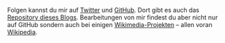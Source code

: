 Folgen kannst du mir auf [Twitter] und [GitHub]. Dort gibt es auch das
[Repository dieses Blogs][repo]. Bearbeitungen von mir findest du aber nicht
nur auf GitHub sondern auch bei einigen [Wikimedia-Projekten][wikimedia] –
allen voran [Wikipedia].


[twitter]: https://twitter.com/plasisent

[github]: https://github.com/rosetree

[repo]: https://github.com/rosetree/plasisent.org

[wikimedia]: https://tools.wmflabs.org/guc/?user=MRosetree

[wikipedia]: https://de.wikipedia.org/wiki/Special:Beiträge/MRosetree
